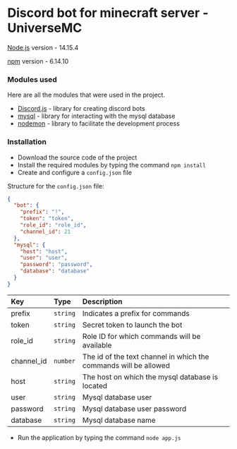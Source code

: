 # Discord bot for minecraft server - UniverseMC
[Node.js](https://nodejs.org/) version - 14.15.4

[npm](https://www.npmjs.com/) version - 6.14.10

### Modules used
Here are all the modules that were used in the project.
- [Discord.js](https://discord.js.org/) - library for creating discord bots
- [mysql](https://www.npmjs.com/package/mysql) - library for interacting with the mysql database
- [nodemon](https://www.npmjs.com/package/nodemon) - library to facilitate the development process

### Installation
- Download the source code of the project
- Install the required modules by typing the command `npm install`
- Create and configure a `config.json` file

Structure for the `config.json` file:

```json
{	
  "bot": {
    "prefix": "!",
    "token": "token",
    "role_id": "role_id",
    "channel_id": 21
  },	
  "mysql": {
    "host": "host",
    "user": "user",
    "password": "password",
    "database": "database"
  }
}
```

|Key       |Type    |Description                                                     |
|:---------|:-------|:---------------------------------------------------------------|
|prefix    |`string`|Indicates a prefix for commands                                 |
|token     |`string`|Secret token to launch the bot                                  |
|role_id   |`string`|Role ID for which commands will be available                    |
|channel_id|`number`|The id of the text channel in which the commands will be allowed|
|host      |`string`|The host on which the mysql database is located                 |
|user      |`string`|Mysql database user                                             |
|password  |`string`|Mysql database user password                                    |
|database  |`string`|Mysql database name                                             |

- Run the application by typing the command `node app.js`
